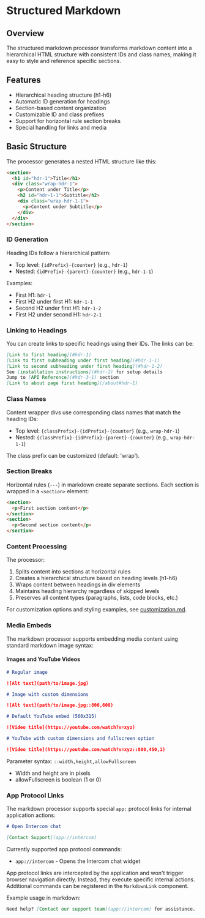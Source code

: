 # Structured Markdown

## Overview

The structured markdown processor transforms markdown content into a hierarchical HTML structure with consistent IDs and class names, making it easy to style and reference specific sections.

## Features

- Hierarchical heading structure (h1-h6)
- Automatic ID generation for headings
- Section-based content organization
- Customizable ID and class prefixes
- Support for horizontal rule section breaks
- Special handling for links and media

## Basic Structure

The processor generates a nested HTML structure like this:

```html
<section>
  <h1 id="hdr-1">Title</h1>
  <div class="wrap-hdr-1">
    <p>Content under Title</p>
    <h2 id="hdr-1-1">Subtitle</h2>
    <div class="wrap-hdr-1-1">
      <p>Content under Subtitle</p>
    </div>
  </div>
</section>
```

### ID Generation

Heading IDs follow a hierarchical pattern:

- Top level: `{idPrefix}-{counter}` (e.g., `hdr-1`)
- Nested: `{idPrefix}-{parent}-{counter}` (e.g., `hdr-1-1`)

Examples:

- First H1: `hdr-1`
- First H2 under first H1: `hdr-1-1`
- Second H2 under first H1: `hdr-1-2`
- First H2 under second H1: `hdr-2-1`

### Linking to Headings

You can create links to specific headings using their IDs. The links can be:

```markdown
[Link to first heading](#hdr-1)
[Link to first subheading under first heading](#hdr-1-1)
[Link to second subheading under first heading](#hdr-1-2)
See [installation instructions](#hdr-2) for setup details
Jump to [API Reference](#hdr-3-1) section
[Link to about page first heading](/about#hdr-1)
```

### Class Names

Content wrapper divs use corresponding class names that match the heading IDs:

- Top level: `{classPrefix}-{idPrefix}-{counter}` (e.g., `wrap-hdr-1`)
- Nested: `{classPrefix}-{idPrefix}-{parent}-{counter}` (e.g., `wrap-hdr-1-1`)

The class prefix can be customized (default: 'wrap').

### Section Breaks

Horizontal rules (`---`) in markdown create separate sections. Each section is wrapped in a `<section>` element:

```html
<section>
  <p>First section content</p>
</section>
<section>
  <p>Second section content</p>
</section>
```

### Content Processing

The processor:

1. Splits content into sections at horizontal rules
2. Creates a hierarchical structure based on heading levels (h1-h6)
3. Wraps content between headings in div elements
4. Maintains heading hierarchy regardless of skipped levels
5. Preserves all content types (paragraphs, lists, code blocks, etc.)

For customization options and styling examples, see [customization.md](./customization.md).

### Media Embeds

The markdown processor supports embedding media content using standard markdown image syntax:

#### Images and YouTube Videos

```markdown
# Regular image

![Alt text](path/to/image.jpg)

# Image with custom dimensions

![Alt text](path/to/image.jpg::800,600)

# Default YouTube embed (560x315)

![Video title](https://youtube.com/watch?v=xyz)

# YouTube with custom dimensions and fullscreen option

![Video title](https://youtube.com/watch?v=xyz::800,450,1)
```

Parameter syntax: `::width,height,allowFullscreen`

- Width and height are in pixels
- allowFullscreen is boolean (1 or 0)

### App Protocol Links

The markdown processor supports special `app:` protocol links for internal application actions:

```markdown
# Open Intercom chat

[Contact Support](app://intercom)
```

Currently supported app protocol commands:

- `app://intercom` - Opens the Intercom chat widget

App protocol links are intercepted by the application and won't trigger browser navigation directly. Instead, they execute specific internal actions. Additional commands can be registered in the `MarkdownLink` component.

Example usage in markdown:

```markdown
Need help? [Contact our support team](app://intercom) for assistance.
```
